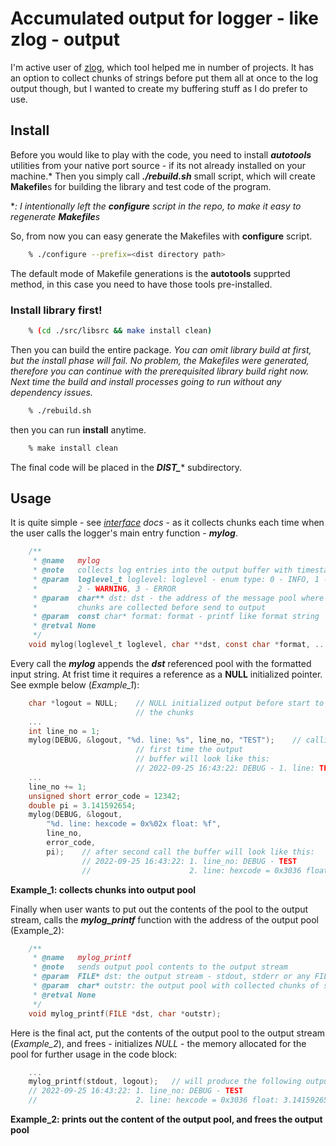 # Accumulated output for logger - like zlog - output

I'm active user of [zlog](https://github.com/HardySimpson/zlog), which tool helped me in number of projects. It has an option to collect chunks of strings before put them all at once to the log output though, but I wanted to create my buffering stuff as I do prefer to use.

<h2>Install</h2>

Before you would like to play with the code, you need to install ***autotools*** utilities from your native port source - if its not already installed on your machine.*
Then you simply call ***./rebuild.sh*** small script, which will create **Makefile**s for building the library and test code of the program.

**: I intentionally left the <b><i>configure</i></b> script in the repo, to make it easy to regenerate ***Makefile***s*

So, from now you can easy generate the Makefiles with **configure** script.

```bash
    % ./configure --prefix=<dist directory path>
```
The default mode of Makefile generations is the **autotools** supprted method, in this case you need to have those tools pre-installed.

<h3>Install library first!</h3>

```bash
    % (cd ./src/libsrc && make install clean)
```

Then you can build the entire package. *You can omit library build at first, but the install phase will fail. No problem, the Makefiles were generated, therefore you can continue with the prerequisited library build right now. Next time the build and install processes going to run without any dependency issues.*

```bash
    % ./rebuild.sh
```

then you can run **install** anytime.

```bash
    % make install clean
```

The final code will be placed in the ***DIST_**** subdirectory.

<h2>Usage</h2>

It is quite simple - see *[interface](src/test/README.md) docs* - as it collects chunks each time when the user calls the logger's main entry function - ***mylog***.
```c
    /**
     * @name   mylog
     * @note   collects log entries into the output buffer with timestamp and loglevel info
     * @param  loglevel_t loglevel: loglevel - enum type: 0 - INFO, 1 - DEBUG
     *         2 - WARNING, 3 - ERROR
     * @param  char** dst: dst - the address of the message pool where
     *         chunks are collected before send to output    
     * @param  const char* format: format - printf like format string
     * @retval None
     */
    void mylog(loglevel_t loglevel, char **dst, const char *format, ...);
```

Every call the ***mylog*** appends the ***dst*** referenced pool with the formatted input string.
At frist time it requires a reference as a **NULL** initialized pointer. See exmple below (*Example_1*):
```c
    char *logout = NULL;    // NULL initialized output before start to collect 
                            // the chunks
    ...
    int line_no = 1;
    mylog(DEBUG, &logout, "%d. line: %s", line_no, "TEST");    // calling 
                            // first time the output 
                            // buffer will look like this:
                            // 2022-09-25 16:43:22: DEBUG - 1. line: TEST
    ...
    line_no += 1;
    unsigned short error_code = 12342;
    double pi = 3.141592654;
    mylog(DEBUG, &logout, 
        "%d. line: hexcode = 0x%02x float: %f", 
        line_no, 
        error_code, 
        pi);    // after second call the buffer will look like this:
                // 2022-09-25 16:43:22: 1. line_no: DEBUG - TEST
                //                      2. line: hexcode = 0x3036 float: 3.141592654
``` 
**Example_1: collects chunks into output pool**

Finally when user wants to put out the contents of the pool to the output stream, calls the ***mylog_printf*** function with the address of the output pool (Example_2):
```c
    /**
     * @name   mylog_printf
     * @note   sends output pool contents to the output stream
     * @param  FILE* dst: the output stream - stdout, stderr or any FILE* pointer
     * @param  char* outstr: the output pool with collected chunks of strings
     * @retval None
     */
    void mylog_printf(FILE *dst, char *outstr);
```
Here is the final act, put the contents of the output pool to the output stream (*Example_2*), and frees - initializes *NULL* - the memory allocated for the pool for further usage in the code block:
```c
    ...
    mylog_printf(stdout, logout);   // will produce the following output in STDOUT
    // 2022-09-25 16:43:22: 1. line_no: DEBUG - TEST
    //                      2. line: hexcode = 0x3036 float: 3.141592654
```
**Example_2: prints out the content of the output pool, and frees the output pool**
